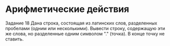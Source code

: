 # Арифметические действия

Задание 18
Дана строка, состоящая из латинских слов, разделенных пробелами (одним или несколькими).
Вывести строку, содержащую эти же слова, но разделенные одним символом "." (точка). В конце точку не ставить. 
